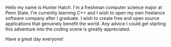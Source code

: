 Hello my name is Hunter Hatch. I'm a freshman computer science major at Penn State.
I'm currently learning C++ and I wish to open my own freelance software company after I graduate.
I wish to create free and open source applications that genuinely benefit the world.
Any advice I could get starting this adventure into the coding scene is greatly appreciated.

Have a great day everyone!
